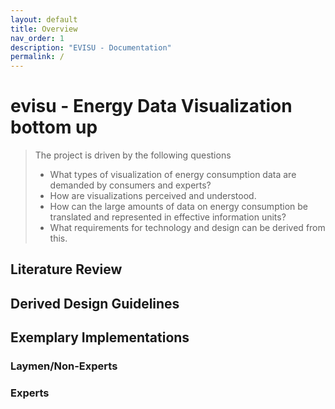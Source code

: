 ```yaml
---
layout: default
title: Overview
nav_order: 1
description: "EVISU - Documentation"
permalink: /
---
```

# evisu - Energy Data Visualization bottom up
> The project is driven by the following questions
> - What types of visualization of energy consumption data are demanded by consumers and experts?
> - How are visualizations perceived and understood.
> - How can the large amounts of data on energy consumption be translated and represented in effective information units?
> - What requirements for technology and design can be derived from this.

## Literature Review

## Derived Design Guidelines

## Exemplary Implementations
### Laymen/Non-Experts

### Experts



